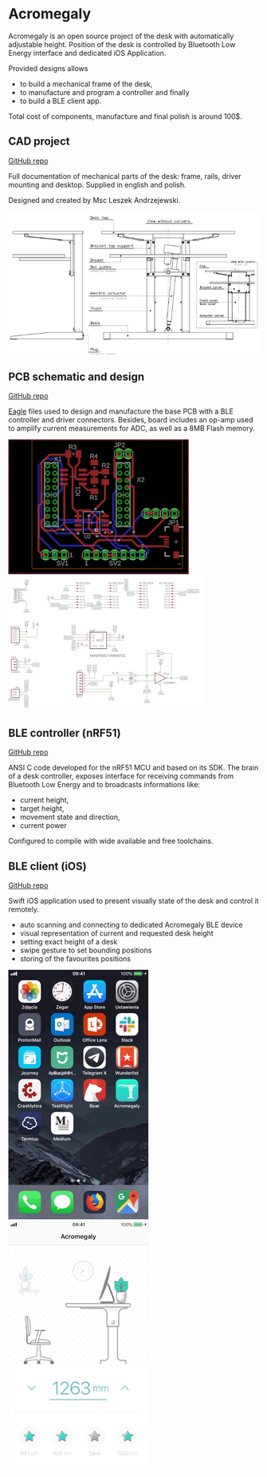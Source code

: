 # Acromegaly

Acromegaly is an open source project of the desk with automatically adjustable height. Position of the desk is controlled by Bluetooth Low Energy interface and dedicated iOS Application. 

Provided designs allows
* to build a mechanical frame of the desk, 
* to manufacture and program a controller and finally 
* to build a BLE client app. 

Total cost of components, manufacture and final polish is around 100$. 


## CAD project

[GitHub repo](https://github.com/antrov/acromegaly/tree/master/CAD)
 
Full documentation of mechanical parts of the desk: frame, rails, driver mounting and desktop. Supplied in english and polish.

Designed and created by Msc Leszek Andrzejewski.

![CAD project](https://raw.githubusercontent.com/antrov/acromegaly/master/docs/cad.jpg)

## PCB schematic and design

[GitHub repo](https://github.com/antrov/acromegaly/tree/master/PCB)

[Eagle](https://www.autodesk.com/products/eagle/overview) files used to design and manufacture the base PCB with a BLE controller and driver connectors. Besides, board includes an op-amp used to amplify current measurements for ADC, as well as a 8MB Flash memory. 

![PCB Design](https://raw.githubusercontent.com/antrov/acromegaly/master/docs/pcb.png) ![Schematic](https://raw.githubusercontent.com/antrov/acromegaly/master/docs/schematic.png)

## BLE controller (nRF51)

[GitHub repo](https://github.com/antrov/acromegaly-nrf51)

ANSI C code developed for the nRF51 MCU and based on its SDK. The brain of a desk controller, exposes interface for receiving commands from Bluetooth Low Energy and to broadcasts informations like: 
* current height, 
* target height, 
* movement state and direction, 
* current power 

Configured to compile with wide available and free toolchains.

## BLE client (iOS)

[GitHub repo](https://github.com/antrov/acromegaly-ios)

Swift iOS application used to present visually state of the desk and control it remotely.

* auto scanning and connecting to dedicated Acromegaly BLE device
* visual representation of current and requested desk height
* setting exact height of a desk
* swipe gesture to set bounding positions
* storing of the favourites positions

![iOS Client App](https://raw.githubusercontent.com/antrov/acromegaly-ios/master/docs/height.gif) ![iOS Client App](https://raw.githubusercontent.com/antrov/acromegaly-ios/master/docs/favs.gif)